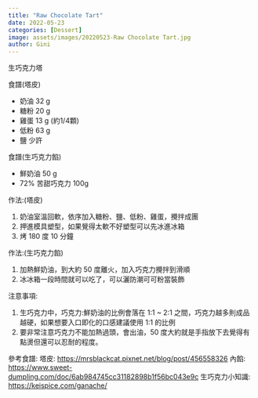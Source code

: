 ```yaml
---
title: "Raw Chocolate Tart"
date: 2022-05-23
categories: [Dessert]
image: assets/images/20220523-Raw Chocolate Tart.jpg
author: Gini
---
```

生巧克力塔

食譜(塔皮)
- 奶油 32 g
- 糖粉 20 g
- 雞蛋 13 g (約1/4顆)
- 低粉 63 g
- 鹽 少許

食譜(生巧克力餡)
- 鮮奶油 50 g
- 72% 苦甜巧克力 100g

作法:(塔皮)
1. 奶油室溫回軟，依序加入糖粉、鹽、低粉、雞蛋，攪拌成團
2. 押進模具塑型，如果覺得太軟不好塑型可以先冰進冰箱
3. 烤 180 度 10 分鐘

作法:(生巧克力餡)
1. 加熱鮮奶油，到大約 50 度離火，加入巧克力攪拌到滑順
2. 冰冰箱一段時間就可以吃了，可以灑防潮可可粉當裝飾

注意事項:
1. 生巧克力中，巧克力:鮮奶油的比例會落在 1:1 ~ 2:1 之間，巧克力越多則成品越硬，如果想要入口即化的口感建議使用 1:1 的比例
2. 要非常注意巧克力不能加熱過頭，會出油，50 度大約就是手指放下去覺得有點燙但還可以忍耐的程度。

參考食譜:
塔皮: https://mrsblackcat.pixnet.net/blog/post/456558326
內餡: https://www.sweet-dumpling.com/doc/6ab984745cc31182898b1f56bc043e9c
生巧克力小知識: https://keispice.com/ganache/
